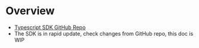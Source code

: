 # Overview

* [Typescript SDK GitHub Repo](https://github.com/AnimeSwap/v1-sdk)
* The SDK is in rapid update, check changes from GitHub repo, this doc is WIP